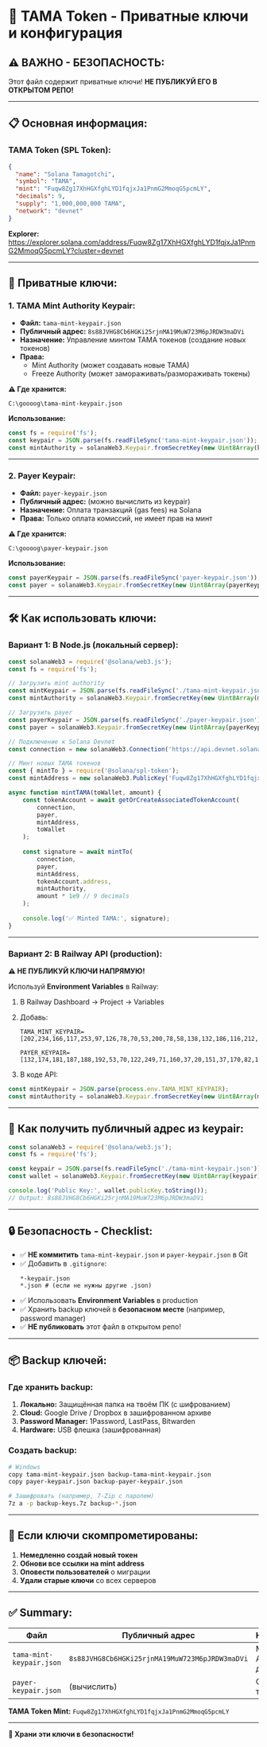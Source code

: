 # 🔑 TAMA Token - Приватные ключи и конфигурация

## ⚠️ **ВАЖНО - БЕЗОПАСНОСТЬ:**
Этот файл содержит приватные ключи! **НЕ ПУБЛИКУЙ ЕГО В ОТКРЫТОМ РЕПО!**

---

## 📋 **Основная информация:**

### **TAMA Token (SPL Token):**
```json
{
  "name": "Solana Tamagotchi",
  "symbol": "TAMA",
  "mint": "Fuqw8Zg17XhHGXfghLYD1fqjxJa1PnmG2MmoqG5pcmLY",
  "decimals": 9,
  "supply": "1,000,000,000 TAMA",
  "network": "devnet"
}
```

**Explorer:** https://explorer.solana.com/address/Fuqw8Zg17XhHGXfghLYD1fqjxJa1PnmG2MmoqG5pcmLY?cluster=devnet

---

## 🔐 **Приватные ключи:**

### **1. TAMA Mint Authority Keypair:**
- **Файл:** `tama-mint-keypair.json`
- **Публичный адрес:** `8s88JVHG8Cb6HGKi25rjnMA19MuW723M6pJRDW3maDVi`
- **Назначение:** Управление минтом TAMA токенов (создание новых токенов)
- **Права:** 
  - Mint Authority (может создавать новые TAMA)
  - Freeze Authority (может замораживать/размораживать токены)

**⚠️ Где хранится:**
```
C:\goooog\tama-mint-keypair.json
```

**Использование:**
```javascript
const fs = require('fs');
const keypair = JSON.parse(fs.readFileSync('tama-mint-keypair.json'));
const mintAuthority = solanaWeb3.Keypair.fromSecretKey(new Uint8Array(keypair));
```

---

### **2. Payer Keypair:**
- **Файл:** `payer-keypair.json`
- **Публичный адрес:** (можно вычислить из keypair)
- **Назначение:** Оплата транзакций (gas fees) на Solana
- **Права:** Только оплата комиссий, не имеет прав на минт

**⚠️ Где хранится:**
```
C:\goooog\payer-keypair.json
```

**Использование:**
```javascript
const payerKeypair = JSON.parse(fs.readFileSync('payer-keypair.json'));
const payer = solanaWeb3.Keypair.fromSecretKey(new Uint8Array(payerKeypair));
```

---

## 🛠️ **Как использовать ключи:**

### **Вариант 1: В Node.js (локальный сервер):**

```javascript
const solanaWeb3 = require('@solana/web3.js');
const fs = require('fs');

// Загрузить mint authority
const mintKeypair = JSON.parse(fs.readFileSync('./tama-mint-keypair.json'));
const mintAuthority = solanaWeb3.Keypair.fromSecretKey(new Uint8Array(mintKeypair));

// Загрузить payer
const payerKeypair = JSON.parse(fs.readFileSync('./payer-keypair.json'));
const payer = solanaWeb3.Keypair.fromSecretKey(new Uint8Array(payerKeypair));

// Подключение к Solana Devnet
const connection = new solanaWeb3.Connection('https://api.devnet.solana.com', 'confirmed');

// Минт новых TAMA токенов
const { mintTo } = require('@solana/spl-token');
const mintAddress = new solanaWeb3.PublicKey('Fuqw8Zg17XhHGXfghLYD1fqjxJa1PnmG2MmoqG5pcmLY');

async function mintTAMA(toWallet, amount) {
    const tokenAccount = await getOrCreateAssociatedTokenAccount(
        connection,
        payer,
        mintAddress,
        toWallet
    );
    
    const signature = await mintTo(
        connection,
        payer,
        mintAddress,
        tokenAccount.address,
        mintAuthority,
        amount * 1e9 // 9 decimals
    );
    
    console.log('✅ Minted TAMA:', signature);
}
```

---

### **Вариант 2: В Railway API (production):**

**⚠️ НЕ ПУБЛИКУЙ КЛЮЧИ НАПРЯМУЮ!**

Используй **Environment Variables** в Railway:

1. В Railway Dashboard → Project → Variables
2. Добавь:
   ```
   TAMA_MINT_KEYPAIR=[202,234,166,117,253,97,126,78,70,53,200,78,58,138,132,186,116,212,75,127,8,56,143,49,102,250,54,211,149,116,31,187,99,145,153,245,255,205,179,253,116,180,185,71,33,235,67,196,204,245,250,163,182,49,43,53,240,102,169,138,123,197,220,252]
   
   PAYER_KEYPAIR=[132,174,181,187,188,192,53,70,122,249,71,160,37,20,151,37,170,82,176,155,105,125,90,188,242,41,14,51,174,216,202,38,116,216,231,253,22,229,159,76,176,93,181,187,1,186,6,106,214,28,246,88,142,42,28,91,206,159,15,23,217,18,54,153]
   ```

3. В коде API:
```javascript
const mintKeypair = JSON.parse(process.env.TAMA_MINT_KEYPAIR);
const mintAuthority = solanaWeb3.Keypair.fromSecretKey(new Uint8Array(mintKeypair));
```

---

## 🎯 **Как получить публичный адрес из keypair:**

```javascript
const solanaWeb3 = require('@solana/web3.js');
const fs = require('fs');

const keypair = JSON.parse(fs.readFileSync('./tama-mint-keypair.json'));
const wallet = solanaWeb3.Keypair.fromSecretKey(new Uint8Array(keypair));

console.log('Public Key:', wallet.publicKey.toString());
// Output: 8s88JVHG8Cb6HGKi25rjnMA19MuW723M6pJRDW3maDVi
```

---

## 🔒 **Безопасность - Checklist:**

- ✅ **НЕ коммитить** `tama-mint-keypair.json` и `payer-keypair.json` в Git
- ✅ Добавить в `.gitignore`:
  ```
  *-keypair.json
  *.json # (если не нужны другие .json)
  ```
- ✅ Использовать **Environment Variables** в production
- ✅ Хранить backup ключей в **безопасном месте** (например, password manager)
- ✅ **НЕ публиковать** этот файл в открытом репо!

---

## 📦 **Backup ключей:**

### **Где хранить backup:**
1. **Локально:** Защищённая папка на твоём ПК (с шифрованием)
2. **Cloud:** Google Drive / Dropbox в зашифрованном архиве
3. **Password Manager:** 1Password, LastPass, Bitwarden
4. **Hardware:** USB флешка (зашифрованная)

### **Создать backup:**
```bash
# Windows
copy tama-mint-keypair.json backup-tama-mint-keypair.json
copy payer-keypair.json backup-payer-keypair.json

# Зашифровать (например, 7-Zip с паролем)
7z a -p backup-keys.7z backup-*.json
```

---

## 🚨 **Если ключи скомпрометированы:**

1. **Немедленно создай новый токен**
2. **Обнови все ссылки на mint address**
3. **Оповести пользователей** о миграции
4. **Удали старые ключи** со всех серверов

---

## ✅ **Summary:**

| Файл | Публичный адрес | Назначение |
|------|----------------|------------|
| `tama-mint-keypair.json` | `8s88JVHG8Cb6HGKi25rjnMA19MuW723M6pJRDW3maDVi` | Mint Authority для TAMA |
| `payer-keypair.json` | (вычислить) | Оплата транзакций |

**TAMA Token Mint:** `Fuqw8Zg17XhHGXfghLYD1fqjxJa1PnmG2MmoqG5pcmLY`

---

**🔐 Храни эти ключи в безопасности!**

